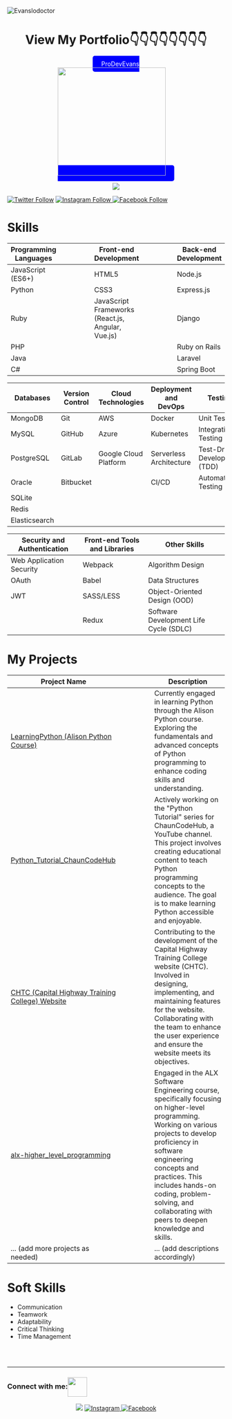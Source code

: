 

<p align="left">
  <img src="https://komarev.com/ghpvc/?username=Evanslodoctor&label=Profile%20views&color=0e75b6&style=flat" alt="Evanslodoctor" />
</p>


<h1 align="center"> View My Portfolio👇👇👇👇👇👇👇👇</h1>

<p align="center">
  <a href="https://prodevevans.netlify.app/" target="_blank" rel="noopener noreferrer" style="background-color: blue; color: white; padding: 10px 20px; border-radius: 5px; text-decoration: none;">
  ProDevEvans <br/>
    <img height="250px" src="https://dev-prodevevans.pantheonsite.io/wp-content/uploads/2024/02/IMG_20240117_174808_055-removebg-preview-1.png" />
 
  </a>
</p>

<p align="center">
  <img src="https://readme-typing-svg.herokuapp.com?font=Satisfy&color=8DBCCC&size=40&center=true&vCenter=true&width=900&height=70&lines=Hi%2C+I'm+Evans+Chaun;I+am+dedicated,+hardworking,+always+striving+for+excellence;Full+Stack+Developer;I+have+a+deep+passion+for+what+I+do+and...;...approach+every+task+with+enthusiasm;I+can+be+trusted+to+consistently+deliver+high-quality+results;I+quickly+adapt+to+new+environments+and...;...technologies,+embracing+change+with+ease;Where+there+is+Code%2C+There+is+Life;I+believe%2C+It's+never+over+till+it's+over." />
</p>

<p align="left">
  <a href="https://twitter.com/evanslodoctor" target="_blank"><img src="https://img.shields.io/twitter/follow/evanslodoctor?logo=twitter&style=for-the-badge" alt="Twitter Follow" /></a>
  <a href="https://www.instagram.com/evanslodoctor" target="_blank" rel="noopener noreferrer">
    <img src="https://img.shields.io/badge/Follow%20@%20evanslodoctor-%23E4405F.svg?style=for-the-badge&logo=instagram&logoColor=white" alt="Instagram Follow">
  </a>
  <a href="https://www.facebook.com/evans.chaun.9/" target="_blank" rel="noopener noreferrer">
    <img src="https://img.shields.io/badge/Follow%20@%20evanslodoctor-%231877F2.svg?style=for-the-badge&logo=facebook&logoColor=white" alt="Facebook Follow">
  </a>
</p>




# Skills

| **Programming Languages**                | &nbsp;&nbsp;&nbsp;&nbsp;&nbsp;&nbsp;&nbsp;&nbsp;&nbsp;&nbsp;&nbsp;&nbsp;&nbsp; | **Front-end Development**               | &nbsp;&nbsp;&nbsp;&nbsp;&nbsp;&nbsp;&nbsp;&nbsp;&nbsp;&nbsp;&nbsp;&nbsp;&nbsp; | **Back-end Development**                 |
| ---------------------------------------- | ---------------------------------------- | ---------------------------------------- | ---------------------------------------- | ---------------------------------------- |
| JavaScript (ES6+)                        | &nbsp;                                   | HTML5                                    | &nbsp;                                   | Node.js                                  |
| Python                                   | &nbsp;                                   | CSS3                                     | &nbsp;                                   | Express.js                               |
| Ruby                                     | &nbsp;                                   | JavaScript Frameworks (React.js, Angular, Vue.js) | &nbsp;                          | Django                                   |
| PHP                                      | &nbsp;                                   |                                          | &nbsp;                                   | Ruby on Rails                            |
| Java                                     | &nbsp;                                   |                                          | &nbsp;                                   | Laravel                                  |
| C#                                       | &nbsp;                                   |                                          | &nbsp;                                   | Spring Boot                              |

| **Databases**                            | **Version Control**                     | **Cloud Technologies**                  | **Deployment and DevOps**                | **Testing**                              |
| ---------------------------------------- | ---------------------------------------- | ---------------------------------------- | ---------------------------------------- | ---------------------------------------- |
| MongoDB                                  | Git                                      | AWS                                      | Docker                                   | Unit Testing                             |
| MySQL                                    | GitHub                                   | Azure                                    | Kubernetes                               | Integration Testing                      |
| PostgreSQL                               | GitLab                                   | Google Cloud Platform                    | Serverless Architecture                  | Test-Driven Development (TDD)             |
| Oracle                                   | Bitbucket                               |                                          | CI/CD                                    | Automated Testing                         |
| SQLite                                   |                                          |                                          |                                          |                                      |
| Redis                                    |                                          |                                          |                                          |                                      |
| Elasticsearch                            |                                          |                                          |                                          |                                      |

| **Security and Authentication**         | **Front-end Tools and Libraries**        | **Other Skills**                         |
| ---------------------------------------- | ---------------------------------------- | ---------------------------------------- |
| Web Application Security               | Webpack                                  | Algorithm Design                         |
| OAuth                                  | Babel                                    | Data Structures                          |
| JWT                                    | SASS/LESS                                | Object-Oriented Design (OOD)             |
|                                        | Redux                                    | Software Development Life Cycle (SDLC)   |

# My Projects

| **Project Name**                         | &nbsp;&nbsp;&nbsp;&nbsp;&nbsp;&nbsp;&nbsp;&nbsp;&nbsp;&nbsp;&nbsp;&nbsp;&nbsp; | **Description**                           |
| ---------------------------------------- | ---------------------------------------- | ---------------------------------------- |
| [LearningPython (Alison Python Course)](https://github.com/Evanslodoctor/LearningPython)           | &nbsp;                                   | Currently engaged in learning Python through the Alison Python course. Exploring the fundamentals and advanced concepts of Python programming to enhance coding skills and understanding.                 |
| [Python_Tutorial_ChaunCodeHub](https://github.com/Evanslodoctor/Python_Tutorial_ChaunCodeHub)           | &nbsp;                                   | Actively working on the "Python Tutorial" series for ChaunCodeHub, a YouTube channel. This project involves creating educational content to teach Python programming concepts to the audience. The goal is to make learning Python accessible and enjoyable.                 |
| [CHTC (Capital Highway Training College) Website](https://github.com/Evanslodoctor/CHTC)           | &nbsp;                                   | Contributing to the development of the Capital Highway Training College website (CHTC). Involved in designing, implementing, and maintaining features for the website. Collaborating with the team to enhance the user experience and ensure the website meets its objectives.                 |
| [alx-higher_level_programming](https://github.com/Evanslodoctor/alx-higher_level_programming)           | &nbsp;                                   | Engaged in the ALX Software Engineering course, specifically focusing on higher-level programming. Working on various projects to develop proficiency in software engineering concepts and practices. This includes hands-on coding, problem-solving, and collaborating with peers to deepen knowledge and skills.                 |
| ... (add more projects as needed)        | &nbsp;                                   | ... (add descriptions accordingly)       |

# Soft Skills

- Communication
- Teamwork
- Adaptability
- Critical Thinking
- Time Management



<!-- Add more projects as needed -->


<br>
<br>
<hr>

<h3 align="left">Connect with me:<img align="center" src="https://github.com/CyberBoyAyush/CyberBoyAyush/raw/master/gifs/Handshake.gif" height="45px" style="max-width:100%;"></h3>
<p align="center">
  <a href="https://www.linkedin.com/in/lodoctor/" target="_blank" rel="noopener noreferrer">
    <img src="https://camo.githubusercontent.com/0ff78512f45d498526f436fb6bb7c8cc39c7a2a8a3eef8b13df9553c34b3b5e3/68747470733a2f2f696d672e69636f6e73382e636f6d2f636c6f7564732f39302f3461393065322f6c696e6b6564696e2e706e67" data-canonical-src="https://img.icons8.com/clouds/90/4a90e2/linkedin.png" style="max-width:100%;"></a>

<a href="https://www.instagram.com/evanslodoctor" target="_blank" rel="noopener noreferrer">
    <img src="https://img.icons8.com/color/48/000000/instagram-new.png" alt="Instagram" style="max-width:100%;">
  </a>
  <a href="https://www.facebook.com/evans.chaun.9/" target="_blank" rel="noopener noreferrer">
    <img src="https://img.icons8.com/color/48/000000/facebook.png" alt="Facebook" style="max-width:100%;">
  </a>
</p>
